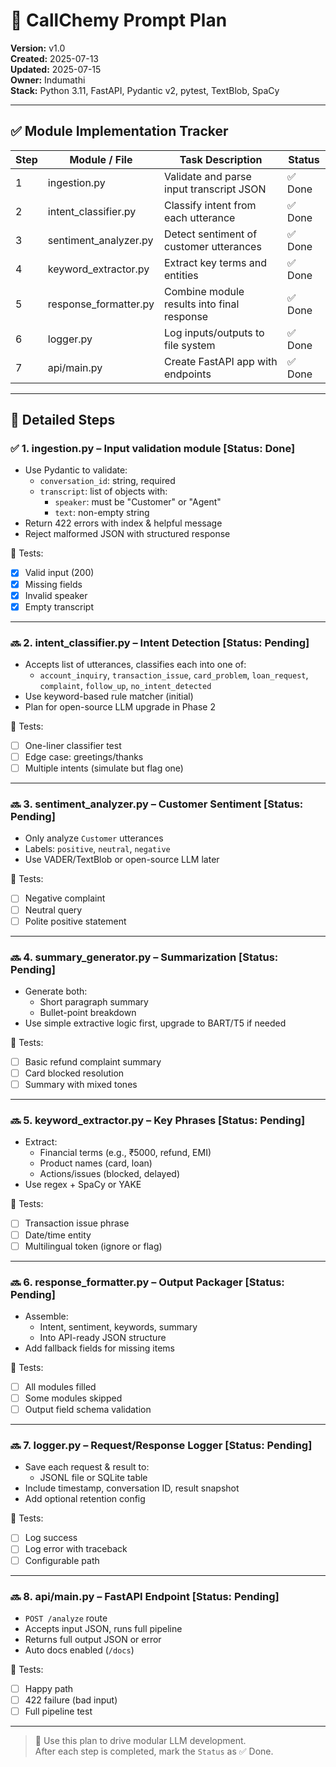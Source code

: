 
# 🧩 CallChemy Prompt Plan  
**Version:** v1.0  
**Created:** 2025-07-13  
**Updated:** 2025-07-15  
**Owner:** Indumathi  
**Stack:** Python 3.11, FastAPI, Pydantic v2, pytest, TextBlob, SpaCy

---

## ✅ Module Implementation Tracker

| Step | Module / File         | Task Description                            | Status   |
|------|------------------------|---------------------------------------------|----------|
| 1    | ingestion.py           | Validate and parse input transcript JSON    | ✅ Done |
| 2    | intent_classifier.py   | Classify intent from each utterance         | ✅ Done |
| 3    | sentiment_analyzer.py  | Detect sentiment of customer utterances     | ✅ Done |
| 4    | keyword_extractor.py   | Extract key terms and entities              | ✅ Done |
| 5    | response_formatter.py  | Combine module results into final response  | ✅ Done |
| 6    | logger.py              | Log inputs/outputs to file system           | ✅ Done |
| 7    | api/main.py            | Create FastAPI app with endpoints           | ✅ Done |

---

## 🧩 Detailed Steps

### ✅ **1. ingestion.py** – Input validation module [Status: Done]
- Use Pydantic to validate:
  - `conversation_id`: string, required
  - `transcript`: list of objects with:
    - `speaker`: must be "Customer" or "Agent"
    - `text`: non-empty string
- Return 422 errors with index & helpful message
- Reject malformed JSON with structured response

🧪 Tests:
- [x] Valid input (200)
- [x] Missing fields
- [x] Invalid speaker
- [x] Empty transcript

---

### 🔜 **2. intent_classifier.py** – Intent Detection [Status: Pending]
- Accepts list of utterances, classifies each into one of:
  - `account_inquiry`, `transaction_issue`, `card_problem`, `loan_request`, `complaint`, `follow_up`, `no_intent_detected`
- Use keyword-based rule matcher (initial)
- Plan for open-source LLM upgrade in Phase 2

🧪 Tests:
- [ ] One-liner classifier test
- [ ] Edge case: greetings/thanks
- [ ] Multiple intents (simulate but flag one)

---

### 🔜 **3. sentiment_analyzer.py** – Customer Sentiment [Status: Pending]
- Only analyze `Customer` utterances
- Labels: `positive`, `neutral`, `negative`
- Use VADER/TextBlob or open-source LLM later

🧪 Tests:
- [ ] Negative complaint
- [ ] Neutral query
- [ ] Polite positive statement

---

### 🔜 **4. summary_generator.py** – Summarization [Status: Pending]
- Generate both:
  - Short paragraph summary
  - Bullet-point breakdown
- Use simple extractive logic first, upgrade to BART/T5 if needed

🧪 Tests:
- [ ] Basic refund complaint summary
- [ ] Card blocked resolution
- [ ] Summary with mixed tones

---

### 🔜 **5. keyword_extractor.py** – Key Phrases [Status: Pending]
- Extract:
  - Financial terms (e.g., ₹5000, refund, EMI)
  - Product names (card, loan)
  - Actions/issues (blocked, delayed)
- Use regex + SpaCy or YAKE

🧪 Tests:
- [ ] Transaction issue phrase
- [ ] Date/time entity
- [ ] Multilingual token (ignore or flag)

---

### 🔜 **6. response_formatter.py** – Output Packager [Status: Pending]
- Assemble:
  - Intent, sentiment, keywords, summary
  - Into API-ready JSON structure
- Add fallback fields for missing items

🧪 Tests:
- [ ] All modules filled
- [ ] Some modules skipped
- [ ] Output field schema validation

---

### 🔜 **7. logger.py** – Request/Response Logger [Status: Pending]
- Save each request & result to:
  - JSONL file or SQLite table
- Include timestamp, conversation ID, result snapshot
- Add optional retention config

🧪 Tests:
- [ ] Log success
- [ ] Log error with traceback
- [ ] Configurable path

---

### 🔜 **8. api/main.py** – FastAPI Endpoint [Status: Pending]
- `POST /analyze` route
- Accepts input JSON, runs full pipeline
- Returns full output JSON or error
- Auto docs enabled (`/docs`)

🧪 Tests:
- [ ] Happy path
- [ ] 422 failure (bad input)
- [ ] Full pipeline test

---

> 🧠 Use this plan to drive modular LLM development.  
> After each step is completed, mark the `Status` as ✅ Done.
